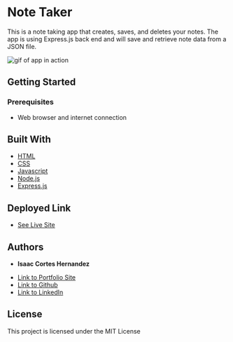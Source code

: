# Note Taker

This is a note taking app that creates, saves, and deletes your notes. The app is using Express.js back end and will save and retrieve note data from a JSON file.


![gif of app in action](./assets/images/gif.gif)
## Getting Started

### Prerequisites

* Web browser and internet connection

## Built With

* [HTML](https://developer.mozilla.org/en-US/docs/Web/HTML)
* [CSS](https://developer.mozilla.org/en-US/docs/Web/CSS)
* [Javascript](https://developer.mozilla.org/en-US/docs/Web/JavaScript)
* [Node.js](https://nodejs.org/docs/latest-v15.x/api/)
* [Express.js](https://expressjs.com/en/5x/api.html)
## Deployed Link

* [See Live Site](https://evening-temple-99179.herokuapp.com/)


## Authors

* **Isaac Cortes Hernandez** 

- [Link to Portfolio Site](https://icortes.github.io/my-first-portfolio/)
- [Link to Github](https://github.com/icortes)
- [Link to LinkedIn](https://www.linkedin.com/in/cortes-isaac)

## License

This project is licensed under the MIT License 

